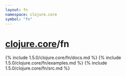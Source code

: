 ```yaml
---
layout: fn
namespace: clojure.core
symbol: "fn"
---
```


# [clojure.core](../)/fn

{% include 1.5.0/clojure.core/fn/docs.md %}
{% include 1.5.0/clojure.core/fn/examples.md %}
{% include 1.5.0/clojure.core/fn/src.md %}

